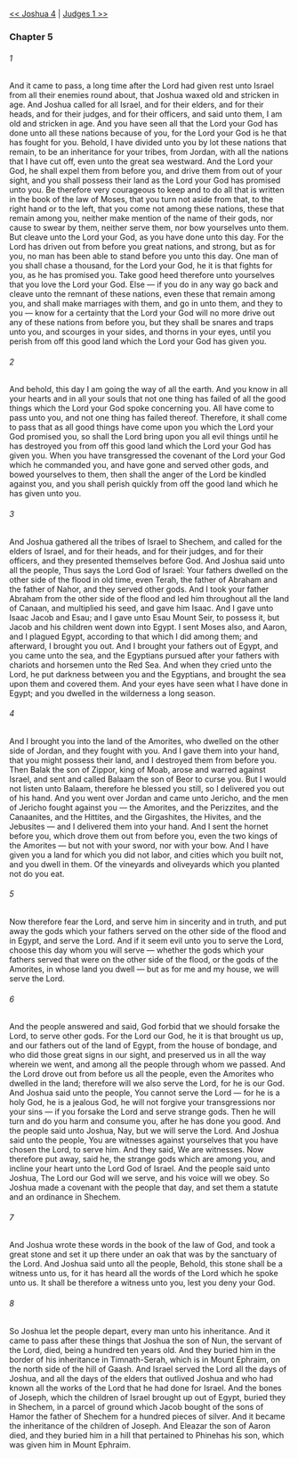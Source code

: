 [<< Joshua 4](Joshua%204.md)  |  [Judges 1 >>](../Judges/Judges%201.md)

### Chapter 5
###### 1
And it came to pass, a long time after the Lord had given rest unto Israel from all their enemies round about, that Joshua waxed old and stricken in age. And Joshua called for all Israel, and for their elders, and for their heads, and for their judges, and for their officers, and said unto them, I am old and stricken in age. And you have seen all that the Lord your God has done unto all these nations because of you, for the Lord your God is he that has fought for you. Behold, I have divided unto you by lot these nations that remain, to be an inheritance for your tribes, from Jordan, with all the nations that I have cut off, even unto the great sea westward. And the Lord your God, he shall expel them from before you, and drive them from out of your sight, and you shall possess their land as the Lord your God has promised unto you. Be therefore very courageous to keep and to do all that is written in the book of the law of Moses, that you turn not aside from that, to the right hand or to the left, that you come not among these nations, these that remain among you, neither make mention of the name of their gods, nor cause to swear by them, neither serve them, nor bow yourselves unto them. But cleave unto the Lord your God, as you have done unto this day. For the Lord has driven out from before you great nations, and strong, but as for you, no man has been able to stand before you unto this day. One man of you shall chase a thousand, for the Lord your God, he it is that fights for you, as he has promised you. Take good heed therefore unto yourselves that you love the Lord your God. Else — if you do in any way go back and cleave unto the remnant of these nations, even these that remain among you, and shall make marriages with them, and go in unto them, and they to you — know for a certainty that the Lord your God will no more drive out any of these nations from before you, but they shall be snares and traps unto you, and scourges in your sides, and thorns in your eyes, until you perish from off this good land which the Lord your God has given you.

###### 2
And behold, this day I am going the way of all the earth. And you know in all your hearts and in all your souls that not one thing has failed of all the good things which the Lord your God spoke concerning you. All have come to pass unto you, and not one thing has failed thereof. Therefore, it shall come to pass that as all good things have come upon you which the Lord your God promised you, so shall the Lord bring upon you all evil things until he has destroyed you from off this good land which the Lord your God has given you. When you have transgressed the covenant of the Lord your God which he commanded you, and have gone and served other gods, and bowed yourselves to them, then shall the anger of the Lord be kindled against you, and you shall perish quickly from off the good land which he has given unto you.

###### 3
And Joshua gathered all the tribes of Israel to Shechem, and called for the elders of Israel, and for their heads, and for their judges, and for their officers, and they presented themselves before God. And Joshua said unto all the people, Thus says the Lord God of Israel: Your fathers dwelled on the other side of the flood in old time, even Terah, the father of Abraham and the father of Nahor, and they served other gods. And I took your father Abraham from the other side of the flood and led him throughout all the land of Canaan, and multiplied his seed, and gave him Isaac. And I gave unto Isaac Jacob and Esau; and I gave unto Esau Mount Seir, to possess it, but Jacob and his children went down into Egypt. I sent Moses also, and Aaron, and I plagued Egypt, according to that which I did among them; and afterward, I brought you out. And I brought your fathers out of Egypt, and you came unto the sea, and the Egyptians pursued after your fathers with chariots and horsemen unto the Red Sea. And when they cried unto the Lord, he put darkness between you and the Egyptians, and brought the sea upon them and covered them. And your eyes have seen what I have done in Egypt; and you dwelled in the wilderness a long season.

###### 4
And I brought you into the land of the Amorites, who dwelled on the other side of Jordan, and they fought with you. And I gave them into your hand, that you might possess their land, and I destroyed them from before you. Then Balak the son of Zippor, king of Moab, arose and warred against Israel, and sent and called Balaam the son of Beor to curse you. But I would not listen unto Balaam, therefore he blessed you still, so I delivered you out of his hand. And you went over Jordan and came unto Jericho, and the men of Jericho fought against you — the Amorites, and the Perizzites, and the Canaanites, and the Hittites, and the Girgashites, the Hivites, and the Jebusites — and I delivered them into your hand. And I sent the hornet before you, which drove them out from before you, even the two kings of the Amorites — but not with your sword, nor with your bow. And I have given you a land for which you did not labor, and cities which you built not, and you dwell in them. Of the vineyards and oliveyards which you planted not do you eat.

###### 5
Now therefore fear the Lord, and serve him in sincerity and in truth, and put away the gods which your fathers served on the other side of the flood and in Egypt, and serve the Lord. And if it seem evil unto you to serve the Lord, choose this day whom you will serve — whether the gods which your fathers served that were on the other side of the flood, or the gods of the Amorites, in whose land you dwell — but as for me and my house, we will serve the Lord.

###### 6
And the people answered and said, God forbid that we should forsake the Lord, to serve other gods. For the Lord our God, he it is that brought us up, and our fathers out of the land of Egypt, from the house of bondage, and who did those great signs in our sight, and preserved us in all the way wherein we went, and among all the people through whom we passed. And the Lord drove out from before us all the people, even the Amorites who dwelled in the land; therefore will we also serve the Lord, for he is our God. And Joshua said unto the people, You cannot serve the Lord — for he is a holy God, he is a jealous God, he will not forgive your transgressions nor your sins — if you forsake the Lord and serve strange gods. Then he will turn and do you harm and consume you, after he has done you good. And the people said unto Joshua, Nay, but we will serve the Lord. And Joshua said unto the people, You are witnesses against yourselves that you have chosen the Lord, to serve him. And they said, We are witnesses. Now therefore put away, said he, the strange gods which are among you, and incline your heart unto the Lord God of Israel. And the people said unto Joshua, The Lord our God will we serve, and his voice will we obey. So Joshua made a covenant with the people that day, and set them a statute and an ordinance in Shechem.

###### 7
And Joshua wrote these words in the book of the law of God, and took a great stone and set it up there under an oak that was by the sanctuary of the Lord. And Joshua said unto all the people, Behold, this stone shall be a witness unto us, for it has heard all the words of the Lord which he spoke unto us. It shall be therefore a witness unto you, lest you deny your God.

###### 8
So Joshua let the people depart, every man unto his inheritance. And it came to pass after these things that Joshua the son of Nun, the servant of the Lord, died, being a hundred ten years old. And they buried him in the border of his inheritance in Timnath-Serah, which is in Mount Ephraim, on the north side of the hill of Gaash. And Israel served the Lord all the days of Joshua, and all the days of the elders that outlived Joshua and who had known all the works of the Lord that he had done for Israel. And the bones of Joseph, which the children of Israel brought up out of Egypt, buried they in Shechem, in a parcel of ground which Jacob bought of the sons of Hamor the father of Shechem for a hundred pieces of silver. And it became the inheritance of the children of Joseph. And Eleazar the son of Aaron died, and they buried him in a hill that pertained to Phinehas his son, which was given him in Mount Ephraim.